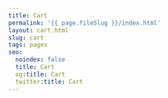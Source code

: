 ```yaml
---
title: Cart
permalink: '{{ page.fileSlug }}/index.html'
layout: cart.html
slug: cart
tags: pages
seo:
  noindex: false
  title: Cart
  og:title: Cart
  twitter:title: Cart
---
```



